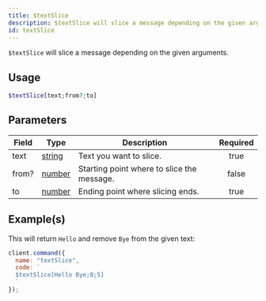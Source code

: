 ```yaml
---
title: $textSlice
description: $textSlice will slice a message depending on the given arguments.
id: textSlice
---
```


`$textSlice` will slice a message depending on the given arguments.

## Usage

```php
$textSlice[text;from?;to]
```

## Parameters

| Field | Type                                                                                              | Description                                | Required |
| ----- | ------------------------------------------------------------------------------------------------- | ------------------------------------------ | :------: |
| text  | [string](https://developer.mozilla.org/en-US/docs/Web/JavaScript/Reference/Global_Objects/String) | Text you want to slice.                    |   true   |
| from? | [number](https://developer.mozilla.org/en-US/docs/Web/JavaScript/Reference/Global_Objects/Number) | Starting point where to slice the message. |  false   |
| to    | [number](https://developer.mozilla.org/en-US/docs/Web/JavaScript/Reference/Global_Objects/Number) | Ending point where slicing ends.           |   true   |

## Example(s)

This will return `Hello` and remove `Bye` from the given text:

```javascript
client.command({
  name: "textSlice",
  code: `
  $textSlice[Hello Bye;0;5]
  `
});
```
